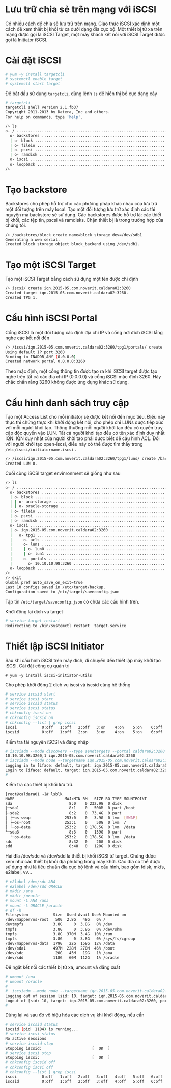 # Lưu trữ chia sẻ trên mạng với iSCSICó nhiều cách để chia sẻ lưu trữ trên mạng. Giao thức iSCSI xác định một cách để xem thiết bị khối từ xa dưới dạng đĩa cục bộ. Một thiết bị từ xa trên mạng được gọi là iSCSI Target, một máy khách kết nối với iSCSI Target được gọi là Initiator iSCSI.# Cài đặt iSCSI```sh# yum -y install targetcli# systemctl enable target# systemctl start target```Để bắt đầu sử dụng ``targetcli``, dùng lệnh ``ls`` để hiển thị bố cục dạng cây```sh# targetclitargetcli shell version 2.1.fb37Copyright 2011-2013 by Datera, Inc and others.For help on commands, type 'help'./> lso- / .............................................................................................................. [...]  o- backstores ................................................................................................... [...]  | o- block ....................................................................................... [Storage Objects: 0]  | o- fileio ...................................................................................... [Storage Objects: 0]  | o- pscsi ....................................................................................... [Storage Objects: 0]  | o- ramdisk ..................................................................................... [Storage Objects: 0]  o- iscsi ................................................................................................. [Targets: 0]  o- loopback .............................................................................................. [Targets: 0]/>```# Tạo backstoreBackstores cho phép hỗ trợ cho các phương pháp khác nhau của lưu trữ một đối tượng trên máy local. Tạo một đối tượng lưu trữ xác định các tài nguyên mà backstore sẽ sử dụng. Các backstores được hỗ trợ là: các thiết bị khối, các tệp tin, pscsi và ramdisks. Chặn thiết bị là trong trường hợp của chúng tôi.```sh/> /backstores/block create name=block_storage dev=/dev/sdb1Generating a wwn serial.Created block storage object block_backend using /dev/sdb1.```# Tạo một  iSCSI TargetTạo một iSCSI Target bằng cách sử dụng một tên được chỉ định```sh/> iscsi/ create iqn.2015-05.com.noverit.caldara02:3260Created target iqn.2015-05.com.noverit.caldara02:3260.Created TPG 1.```# Cấu hình iSCSI PortalCổng iSCSI là một đối tượng xác định địa chỉ IP và cổng nơi đích iSCSI lắng nghe các kết nối đến```sh/> /iscsi/iqn.2015-05.com.noverit.caldara02:3260/tpg1/portals/ createUsing default IP port 3260Binding to INADDR_ANY (0.0.0.0)Created network portal 0.0.0.0:3260```Theo mặc định, một cổng thông tin được tạo ra khi  iSCSI target được tạo nghe trên tất cả các địa chỉ IP (0.0.0.0) và cổng iSCSI mặc định 3260. Hãy chắc chắn rằng 3260 không được ứng dụng khác sử dụng.# Cấu hình danh sách truy cập Tạo một Access List cho mỗi initiator sẽ được kết nối đến mục tiêu. Điều này thực thi chứng thực khi khởi động kết nối, cho phép chỉ LUNs được tiếp xúc với mỗi người khởi tạo. Thông thường mỗi người khởi tạo đều có quyền truy cập độc quyền vào LUN. Tất cả người khởi tạo đều có tên xác định duy nhất IQN. IQN duy nhất của người khởi tạo phải được biết để cấu hình ACL. Đối với người khởi tạo open-iscsi, điều này có thể được tìm thấy trong ``/etc/iscsi/initiatorname.iscsi`` .```sh/> /iscsi/iqn.2015-05.com.noverit.caldara02:3260/tpg1/luns/ create /backstores/block/block_storageCreated LUN 0.```Cuối cùng iSCSI target envinronment  sẽ giống như sau ```sh/> lso- / ........................................................................................................... [...]  o- backstores ................................................................................................ [...]  | o- block .................................................................................... [Storage Objects: 2]  | | o- ana-storage ...................................................... [/dev/sdb1 (20.0GiB) write-thru activated]  | | o- oracle-storage .................................................. [/dev/sdb2 (120.0GiB) write-thru activated]  | o- fileio ................................................................................... [Storage Objects: 0]  | o- pscsi .................................................................................... [Storage Objects: 0]  | o- ramdisk .................................................................................. [Storage Objects: 0]  o- iscsi .............................................................................................. [Targets: 1]  | o- iqn.2015-05.com.noverit.caldara02:3260 .............................................................. [TPGs: 1]  |   o- tpg1 .................................................................................... [gen-acls, no-auth]  |     o- acls ............................................................................................ [ACLs: 0]  |     o- luns ............................................................................................ [LUNs: 2]  |     | o- lun0 .................................................................... [block/ana-storage (/dev/sdb1)]  |     | o- lun1 ................................................................. [block/oracle-storage (/dev/sdb2)]  |     o- portals ...................................................................................... [Portals: 1]  |       o- 10.10.10.98:3260 ................................................................................... [OK]  o- loopback ........................................................................................... [Targets: 0]/>/> exitGlobal pref auto_save_on_exit=trueLast 10 configs saved in /etc/target/backup.Configuration saved to /etc/target/saveconfig.json```Tập tin ``/etc/target/saveconfig.json`` có chứa các cấu hình trên.Khởi động lại dịch vụ target ```sh# service target restartRedirecting to /bin/systemctl restart  target.service```# Thiết lập iSCSI InitiatorSau khi cấu hình iSCSI trên máy đích, di chuyển đến thiết lập máy khởi tạo iSCSI. Cài đặt công cụ quản trị ```# yum -y install iscsi-initiator-utils```Cho phép khởi động 2 dịch vụ iscsi và iscsid cùng hệ thống ```sh# service iscsid start# service iscsi start# service iscsid status# service iscsi status# chkconfig iscsi on# chkconfig iscsid on# chkconfig --list | grep iscsiiscsi           0:off   1:off   2:off   3:on    4:on    5:on    6:offiscsid          0:off   1:off   2:on    3:on    4:on    5:on    6:off```Kiểm tra tài nguyên iSCSI và đăng nhập ```sh# iscsiadm --mode discovery --type sendtargets --portal caldara02:3260 --discover10.10.10.98:3260,1 iqn.2015-05.com.noverit.caldara02:3260# iscsiadm --mode node --targetname iqn.2015-05.com.noverit.caldara02:3260 --portal caldara02:3260 --loginLogging in to [iface: default, target: iqn.2015-05.com.noverit.caldara02:3260, portal: 10.10.10.98,3260] (multiple)Login to [iface: default, target: iqn.2015-05.com.noverit.caldara02:3260, portal: 10.10.10.98,3260] successful.#```Kiểm tra các thiết bị khối lưu trữ.```sh[root@caldara01 ~]# lsblkNAME                      MAJ:MIN RM   SIZE RO TYPE MOUNTPOINTsda                         8:0    0 232.9G  0 disk├─sda1                      8:1    0   500M  0 part /boot├─sda2                      8:2    0  73.4G  0 part│ ├─os-swap               253:0    0   3.9G  0 lvm  [SWAP]│ ├─os-root               253:1    0    50G  0 lvm  /│ └─os-data               253:2    0 178.5G  0 lvm  /data└─sda3                      8:3    0   159G  0 part  └─os-data               253:2    0 178.5G  0 lvm  /datasdc                         8:32   0    20G  0 disksdd                         8:48   0   120G  0 disk```Hai đĩa /dev/sdc và /dev/sdd là thiết bị khối iSCSI từ target. Chúng được xem như các thiết bị khối địa phương trong máy khởi. Các đĩa có thể được sử dụng như là tiêu chuẩn đĩa cục bộ lệnh và cấu hình, bao gồm fdisk, mkfs, e2label, vv...```sh# e2label /dev/sdc ANA# e2label /dev/sdd ORACLE# mkdir /ana# mkdir /oracle# mount -L ANA /ana# mount -L ORACLE /oracle# df -hFilesystem           Size  Used Avail Use% Mounted on/dev/mapper/os-root   50G  2.8G   48G   6% /devtmpfs             3.8G     0  3.8G   0% /devtmpfs                3.8G     0  3.8G   0% /dev/shmtmpfs                3.8G  370M  3.4G  10% /runtmpfs                3.8G     0  3.8G   0% /sys/fs/cgroup/dev/mapper/os-data  179G   22G  158G  12% /data/dev/sda1            497M  228M  270M  46% /boot/dev/sdc              20G   45M   19G   1% /ana/dev/sdd             118G   60M  112G   1% /oracle```Để ngắt kết nối các thiết bị từ xa, umount và đăng xuất```sh# umount /ana# umount /oracle##  iscsiadm --mode node --targetname iqn.2015-05.com.noverit.caldara02:3260 --portal 10.10.10.98 --logoutLogging out of session [sid: 10, target: iqn.2015-05.com.noverit.caldara02:3260, portal: 10.10.10.98,3260]Logout of [sid: 10, target: iqn.2015-05.com.noverit.caldara02:3260, portal: 10.10.10.98,3260] successful.#```Dừng lại và sau đó vô hiệu hóa các dịch vụ khi khởi động, nếu cần```sh# service iscsid statusiscsid (pid  1184) is running...# service iscsi statusNo active sessions# service iscsid stopStopping iscsid:                      [  OK  ]# service iscsi stopStopping iscsi:                       [  OK  ]# chkconfig iscsid off# chkconfig iscsi off# chkconfig --list | grep iscsiiscsi           0:off   1:off   2:off   3:off   4:off   5:off   6:offiscsid          0:off   1:off   2:off   3:off   4:off   5:off   6:off```